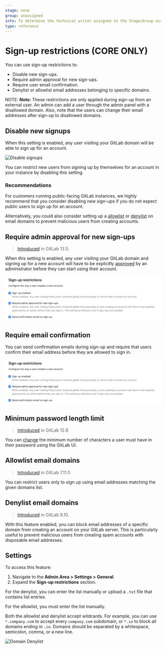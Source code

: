 ```yaml
---
stage: none
group: unassigned
info: To determine the technical writer assigned to the Stage/Group associated with this page, see https://about.gitlab.com/handbook/engineering/ux/technical-writing/#designated-technical-writers
type: reference
---
```


# Sign-up restrictions **(CORE ONLY)**

You can use sign-up restrictions to:

- Disable new sign-ups.
- Require admin approval for new sign-ups.
- Require user email confirmation.
- Denylist or allowlist email addresses belonging to specific domains.

NOTE: **Note:**
These restrictions are only applied during sign-up from an external user. An admin can add a user through the admin panel with a disallowed domain. Also, note that the users can change their email addresses after sign-up to
disallowed domains.

## Disable new signups

When this setting is enabled, any user visiting your GitLab domain will be able to sign up for an account.

![Disable signups](img/disable_signup_v12_7.png)

You can restrict new users from signing up by themselves for an account in your instance by disabling this setting.

### Recommendations

For customers running public-facing GitLab instances, we highly recommend that you
consider disabling new sign-ups if you do not expect public users to sign up for an
account.

Alternatively, you could also consider setting up a
[allowlist](#allowlist-email-domains) or [denylist](#denylist-email-domains) on
email domains to prevent malicious users from creating accounts.

## Require admin approval for new sign-ups

> [Introduced](https://gitlab.com/groups/gitlab-org/-/epics/4491) in GitLab 13.5.

When this setting is enabled, any user visiting your GitLab domain and signing up for a new account will have to be explicitly [approved](../approving_users.md#approving-a-user) by an administrator before they can start using their account.

![Require admin approval for new signups](img/sign_up_restrictions_v13_5.png)

## Require email confirmation

You can send confirmation emails during sign-up and require that users confirm
their email address before they are allowed to sign in.

![Email confirmation](img/sign_up_restrictions_v13_5.png)

## Minimum password length limit

> [Introduced](https://gitlab.com/gitlab-org/gitlab/-/merge_requests/20661) in GitLab 12.6

You can [change](../../../security/password_length_limits.md#modify-minimum-password-length-using-gitlab-ui)
the minimum number of characters a user must have in their password using the GitLab UI.

## Allowlist email domains

> [Introduced](https://gitlab.com/gitlab-org/gitlab-foss/-/merge_requests/598) in GitLab 7.11.0

You can restrict users only to sign up using email addresses matching the given
domains list.

## Denylist email domains

> [Introduced](https://gitlab.com/gitlab-org/gitlab-foss/-/merge_requests/5259) in GitLab 8.10.

With this feature enabled, you can block email addresses of a specific domain
from creating an account on your GitLab server. This is particularly useful
to prevent malicious users from creating spam accounts with disposable email
addresses.

## Settings

To access this feature:

1. Navigate to the **Admin Area > Settings > General**.
1. Expand the **Sign-up restrictions** section.

For the denylist, you can enter the list manually or upload a `.txt` file that
contains list entries.

For the allowlist, you must enter the list manually.

Both the allowlist and denylist accept wildcards. For example, you can use
`*.company.com` to accept every `company.com` subdomain, or `*.io` to block all
domains ending in `.io`. Domains should be separated by a whitespace,
semicolon, comma, or a new line.

![Domain Denylist](img/domain_denylist.png)

<!-- ## Troubleshooting

Include any troubleshooting steps that you can foresee. If you know beforehand what issues
one might have when setting this up, or when something is changed, or on upgrading, it's
important to describe those, too. Think of things that may go wrong and include them here.
This is important to minimize requests for support, and to avoid doc comments with
questions that you know someone might ask.

Each scenario can be a third-level heading, e.g. `### Getting error message X`.
If you have none to add when creating a doc, leave this section in place
but commented out to help encourage others to add to it in the future. -->
